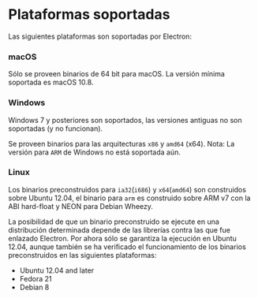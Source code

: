 # Plataformas soportadas

Las siguientes plataformas son soportadas por Electron:

### macOS

Sólo se proveen binarios de 64 bit para macOS.
La versión mínima soportada es macOS 10.8.

### Windows

Windows 7 y posteriores son soportados, las versiones antiguas no son soportadas (y no funcionan).

Se proveen binarios para las arquitecturas `x86` y `amd64` (x64).
Nota: La versión para `ARM` de Windows no está soportada aún.

### Linux

Los binarios preconstruidos para `ia32`(`i686`) y `x64`(`amd64`) son construidos sobre
Ubuntu 12.04, el binario para `arm` es construido sobre ARM v7 con la ABI hard-float
y NEON para Debian Wheezy.

La posibilidad de que un binario preconstruido se ejecute en una distribución determinada
depende de las librerías contra las que fue enlazado Electron.
Por ahora sólo se garantiza la ejecución en Ubuntu 12.04, aunque también se ha verificado
el funcionamiento de los binarios preconstruidos en las siguientes plataformas:

* Ubuntu 12.04 and later
* Fedora 21
* Debian 8
